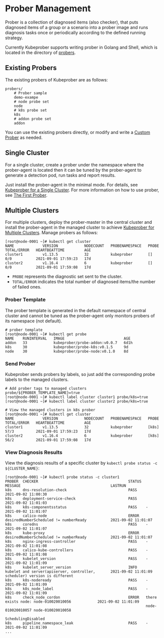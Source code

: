 # Prober Management
Prober is a collection of diagnosed items (also checker), that puts diagnosed items of a group or a scenario into a prober image and runs diagnosis tasks once or periodically according to the defined running strategy.

Currently Kubeprober supports writing prober in Golang and Shell, which is located in the directory of [probers](https://github.com/erda-project/kubeprober/tree/master/probers).


## Existing Probers
The existing probers of Kubeprober are as follows:
```
probers/
    # Prober sample
    demo-exampe
    # node probe set
    node
    # k8s probe set
    k8s
    # addon probe set
    addon
```
You can use the existing probers directly, or modify and write a [Custom Prober](custom_prober.md) as needed.

## Single Cluster
For a single cluster, create a prober under the namespace where the prober-agent is located then it can be tuned by the prober-agent to generate a detection pod, run tasks and report results.

Just install the prober-agent in the minimal mode. For details, see [Kubeprober for a Single Cluster](standalone_kubeprober.md). For more information on how to use prober, see [The First Prober](../guides/first_prober.md).

## Multiple Clusters
For multiple clusters, deploy the prober-master in the central cluster and install the prober-agent in the managed cluster to achieve [Kubeprober for Multiple Clusters](muti_cluster_kubeprober.md). Manage probers as follows:

```cassandraql
[root@node-0001 ~]# kubectl get cluster
NAME             VERSION            NODECOUNT   PROBENAMESPACE   PROBE     TOTAL/ERROR   HEARTBEATTIME         AGE
cluster1         v1.13.5            32          kubeprober       []        0/0           2021-09-01 17:59:23   17d
cluster2         v1.16.4            6           kubeprober       []        0/0           2021-09-01 17:59:08   17d
```
* `PROBE` represents the diagnostic set sent to the cluster.
* `TOTAL/ERROR` indicates the total number of diagnosed items/the number of failed ones.

### Prober Template
The prober template is generated in the default namespace of central cluster and cannot be tuned as the prober-agent only monitors probers of its namespace (not default).

```cassandraql
# prober template
[root@node-0001 ~]# kubectl get probe
NAME    RUNINTERVAL   IMAGE                           AGE
addon   33            kubeprober/probe-addon:v0.0.7   6d1h
k8s     30            kubeprober/probe-k8s:v0.1.5     9d
node    30            kubeprober/probe-node:v0.1.0    8d
```

### Send Prober
Kubeprober sends probers by labels, so just add the corresponding probe labels to the managed clusters.

```cassandraql
# Add prober tags to managed clusters probe/${PROBER_TEMPLATE_NAME}=true
[root@node-0001 ~]# kubectl label cluster cluster1 probe/k8s=true
[root@node-0001 ~]# kubectl label cluster cluster2 probe/k8s=true

# View the managed clusters in k8s prober
[root@node-0001 ~]# kubectl get cluster
NAME             VERSION            NODECOUNT   PROBENAMESPACE   PROBE        TOTAL/ERROR   HEARTBEATTIME         AGE
cluster1         v1.13.5            32          kubeprober       [k8s]        57/3          2021-09-01 17:59:23   17d
cluster2         v1.16.4            6           kubeprober       [k8s]        56/2          2021-09-01 17:59:08   17d
```

### View Diagnosis Results
View the diagnosis results of a specific cluster by `kubectl probe status -c ${CLUSTER_NAME}`:
```cassandraql
[root@node-0001 ~]# kubectl probe status -c cluster1
PROBER  CHECKER                                         STATUS  MESSAGE                                         LASTRUN
k8s     dns-resolution-check                            PASS                                                    2021-09-02 11:00:30
k8s     deployment-service-check                        PASS                                                    2021-09-02 11:01:03
k8s     k8s-componentsstatus                            PASS    -                                               2021-09-02 11:01:07
k8s     calico-node                                     ERROR   desiredNumberScheduled != numberReady           2021-09-02 11:01:07
k8s     coredns                                         PASS    -                                               2021-09-02 11:01:07
k8s     kube-proxy                                      ERROR   desiredNumberScheduled != numberReady           2021-09-02 11:01:07
k8s     nginx-ingress-controller                        PASS    -                                               2021-09-02 11:01:08
k8s     calico-kube-controllers                         PASS    -                                               2021-09-02 11:01:08
k8s     kubelet_version                                 PASS    -                                               2021-09-02 11:01:09
k8s     kubelet_server_version                          INFO    kubelet and server(apiserver, controller,       2021-09-02 11:01:09                                                                scheduler) version is different
k8s     k8s-nodeready                                   PASS    -                                               2021-09-02 11:01:09
k8s     k8s_node_label                                  PASS    -                                               2021-09-02 11:01:09
k8s     check_node_cordon                               ERROR   there exists node: node-010020010056            2021-09-02 11:01:09
                                                                node-010020010057 node-010020010058
                                                                SchedulingDisabled
k8s     pipeline_namespace_leak                         PASS    -                                               2021-09-02 11:01:09
...
```



